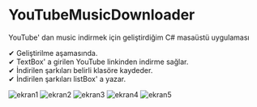 # YouTubeMusicDownloader
YouTube' dan music indirmek için geliştirdiğim C# masaüstü uygulaması

✔ Geliştirilme aşamasında. </br>
✔ TextBox' a girilen YouTube linkinden indirme sağlar.</br>
✔ İndirilen şarkıları belirli klasöre kaydeder.</br>
✔ İndirilen şarkıları listBox' a yazar.</br>

![ekran1](https://user-images.githubusercontent.com/32196738/123626485-96294080-d819-11eb-84c0-88e3cd839a98.PNG)
![ekran2](https://user-images.githubusercontent.com/32196738/123626482-94f81380-d819-11eb-84d4-da12e5b88c28.PNG)
![ekran3](https://user-images.githubusercontent.com/32196738/123626492-96c1d700-d819-11eb-9cc6-da635548a837.PNG)
![ekran4](https://user-images.githubusercontent.com/32196738/123626491-96c1d700-d819-11eb-96f6-e1883ca13da1.PNG)
![ekran5](https://user-images.githubusercontent.com/32196738/123626487-96294080-d819-11eb-9d8b-fa5e05394620.PNG)


